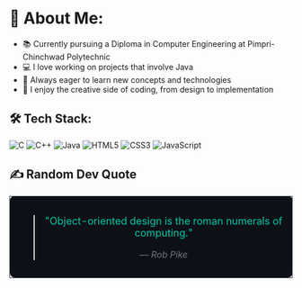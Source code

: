 # 👋 About Me:
- 📚  Currently pursuing a Diploma in Computer Engineering at Pimpri-Chinchwad Polytechnic
- 💻 I love working on projects that involve Java
- 🌱 Always eager to learn new concepts and technologies
- 🎨 I enjoy the creative side of coding, from design to implementation

## 🛠 Tech Stack:
![C](https://img.shields.io/badge/-C-A8B9CC?style=for-the-badge&logo=c&logoColor=white)
![C++](https://img.shields.io/badge/-C++-00599C?style=for-the-badge&logo=c%2B%2B&logoColor=white)
![Java](https://img.shields.io/badge/-Java-007396?style=for-the-badge&logo=java&logoColor=white)
![HTML5](https://img.shields.io/badge/-HTML5-E34F26?style=for-the-badge&logo=html5&logoColor=white)
![CSS3](https://img.shields.io/badge/-CSS3-1572B6?style=for-the-badge&logo=css3&logoColor=white)
![JavaScript](https://img.shields.io/badge/-JavaScript-F7DF1E?style=for-the-badge&logo=javascript&logoColor=black)

## ✍️ Random Dev Quote

<div align="center">
  <table>
    <tr>
      <td style="border: 1px solid #2D333B; padding: 15px; background-color: #0d1117; border-radius: 8px;">
        <blockquote>
          <p align="center" style="color:#00C7A7; font-size: 18px;">"Object-oriented design is the roman numerals of computing."</p>
          <p align="center" style="color:#6E7681;">— <i>Rob Pike</i></p>
        </blockquote>
      </td>
    </tr>
  </table>
</div>
